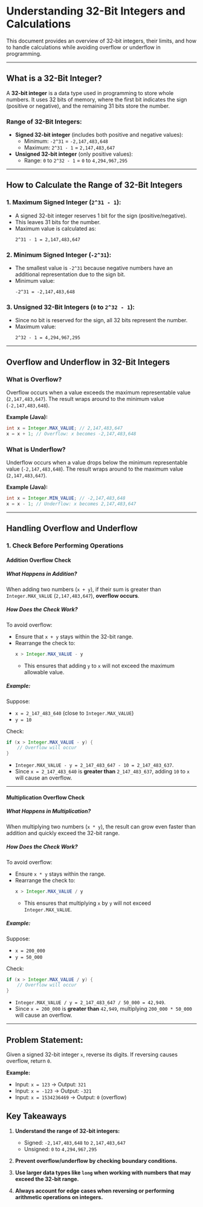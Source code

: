 # Understanding 32-Bit Integers and Calculations

This document provides an overview of 32-bit integers, their limits, and how to handle calculations while avoiding overflow or underflow in programming.

---

## What is a 32-Bit Integer?

A **32-bit integer** is a data type used in programming to store whole numbers. It uses 32 bits of memory, where the first bit indicates the sign (positive or negative), and the remaining 31 bits store the number.

### Range of 32-Bit Integers:
- **Signed 32-bit integer** (includes both positive and negative values):
  - Minimum: `-2^31` = `-2,147,483,648`
  - Maximum: `2^31 - 1` = `2,147,483,647`
- **Unsigned 32-bit integer** (only positive values):
  - Range: `0` to `2^32 - 1` = `0` to `4,294,967,295`

---

## How to Calculate the Range of 32-Bit Integers

### 1. **Maximum Signed Integer (`2^31 - 1`):**
   - A signed 32-bit integer reserves 1 bit for the sign (positive/negative).
   - This leaves 31 bits for the number.
   - Maximum value is calculated as:
     ```
     2^31 - 1 = 2,147,483,647
     ```

### 2. **Minimum Signed Integer (`-2^31`):**
   - The smallest value is `-2^31` because negative numbers have an additional representation due to the sign bit.
   - Minimum value:
     ```
     -2^31 = -2,147,483,648
     ```

### 3. **Unsigned 32-Bit Integers (`0` to `2^32 - 1`):**
   - Since no bit is reserved for the sign, all 32 bits represent the number.
   - Maximum value:
     ```
     2^32 - 1 = 4,294,967,295
     ```

---

## Overflow and Underflow in 32-Bit Integers

### **What is Overflow?**
Overflow occurs when a value exceeds the maximum representable value (`2,147,483,647`). The result wraps around to the minimum value (`-2,147,483,648`).

**Example (Java):**
```java
int x = Integer.MAX_VALUE; // 2,147,483,647
x = x + 1; // Overflow: x becomes -2,147,483,648
```

### **What is Underflow?**
Underflow occurs when a value drops below the minimum representable value (`-2,147,483,648`). The result wraps around to the maximum value (`2,147,483,647`).

**Example (Java):**
```java
int x = Integer.MIN_VALUE; // -2,147,483,648
x = x - 1; // Underflow: x becomes 2,147,483,647
```

---

## Handling Overflow and Underflow

### 1. **Check Before Performing Operations**

#### **Addition Overflow Check**

##### **What Happens in Addition?**
When adding two numbers (`x + y`), if their sum is greater than `Integer.MAX_VALUE` (`2,147,483,647`), **overflow occurs**.

##### **How Does the Check Work?**
To avoid overflow:
- Ensure that `x + y` stays within the 32-bit range.
- Rearrange the check to:
  ```java
  x > Integer.MAX_VALUE - y
  ```
  - This ensures that adding `y` to `x` will not exceed the maximum allowable value.

##### **Example:**
Suppose:
- `x = 2_147_483_640` (close to `Integer.MAX_VALUE`)
- `y = 10`

Check:
```java
if (x > Integer.MAX_VALUE - y) {
    // Overflow will occur
}
```

- `Integer.MAX_VALUE - y = 2_147_483_647 - 10 = 2_147_483_637`.
- Since `x = 2_147_483_640` is **greater than** `2_147_483_637`, adding `10` to `x` will cause an overflow.

---

#### **Multiplication Overflow Check**

##### **What Happens in Multiplication?**
When multiplying two numbers (`x * y`), the result can grow even faster than addition and quickly exceed the 32-bit range.

##### **How Does the Check Work?**
To avoid overflow:
- Ensure `x * y` stays within the range.
- Rearrange the check to:
  ```java
  x > Integer.MAX_VALUE / y
  ```
  - This ensures that multiplying `x` by `y` will not exceed `Integer.MAX_VALUE`.

##### **Example:**
Suppose:
- `x = 200_000`
- `y = 50_000`

Check:
```java
if (x > Integer.MAX_VALUE / y) {
    // Overflow will occur
}
```

- `Integer.MAX_VALUE / y = 2_147_483_647 / 50_000 = 42,949`.
- Since `x = 200_000` is **greater than** `42,949`, multiplying `200_000 * 50_000` will cause an overflow.

---



## Problem Statement:
Given a signed 32-bit integer `x`, reverse its digits. If reversing causes overflow, return `0`.

**Example:**
- Input: `x = 123` → Output: `321`
- Input: `x = -123` → Output: `-321`
- Input: `x = 1534236469` → Output: `0` (overflow)


## Key Takeaways

1. **Understand the range of 32-bit integers:**
   - Signed: `-2,147,483,648` to `2,147,483,647`
   - Unsigned: `0` to `4,294,967,295`

2. **Prevent overflow/underflow by checking boundary conditions.**

3. **Use larger data types like `long` when working with numbers that may exceed the 32-bit range.**

4. **Always account for edge cases when reversing or performing arithmetic operations on integers.**


